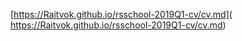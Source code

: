 [https://Raitvok.github.io/rsschool-2019Q1-cv/cv.md]( https://Raitvok.github.io/rsschool-2019Q1-cv/cv.md)